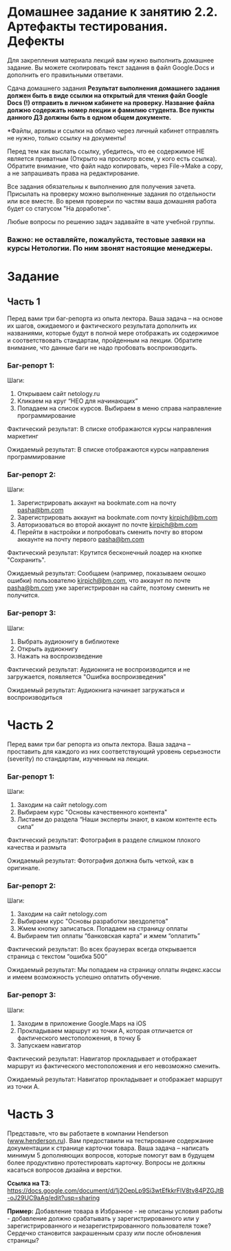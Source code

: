 # Домашнее задание к занятию 2.2. Артефакты тестирования. Дефекты

Для закрепления материала лекций вам нужно выполнить домашнее задание. Вы можете скопировать текст задания в файл Google.Docs и дополнить его правильными ответами.

Сдача домашнего задания
**Результат выполнения домашнего задания должен быть в виде ссылки на открытый для чтения файл Google Docs (!) отправить в личном кабинете на проверку. Название файла должно содержать номер лекции и фамилию студента.
Все пункты данного ДЗ должны быть в одном общем документе.**

*Файлы, архивы и ссылки на облако через личный кабинет отправлять не нужно, только ссылку на документы!


Перед тем как выслать ссылку, убедитесь, что ее содержимое НЕ является приватным (Открыто на просмотр всем, у кого есть ссылка).
Обратите внимание, что файл надо копировать, через File->Make a copy, а не запрашивать права на редактирование.


Все задания обязательны к выполнению для получения зачета. Присылать на проверку можно выполненные задания по отдельности или все вместе. Во время проверки по частям ваша домашняя работа будет со статусом "На доработке".

Любые вопросы по решению задач задавайте в чате учебной группы.

### **Важно: не оставляйте, пожалуйста, тестовые заявки на курсы Нетологии. По ним звонят настоящие менеджеры.**
 
# Задание
## Часть 1
Перед вами три баг-репорта из опыта лектора. Ваша задача – на основе их шагов, ожидаемого и фактического результата дополнить их названиями, которые будут в полной мере отображать их содержимое и соответствовать стандартам, пройденным на лекции. Обратите внимание, что данные баги не надо пробовать воспроизводить.

### Баг-репорт 1:

  Шаги:
1. Открываем сайт netology.ru
2. Кликаем на круг “НЕО для начинающих”
3. Попадаем на список курсов. Выбираем в меню справа направление программирование

  Фактический результат:
В списке отображаются курсы направления маркетинг

  Ожидаемый результат: 
В списке отображаются курсы направления программирование

### Баг-репорт 2:

Шаги:
1. Зарегистрировать аккаунт на bookmate.com на почту pasha@bm.com
2. Зарегистрировать аккаунт на bookmate.com почту kirpich@bm.com
3. Авторизоваться во второй аккаунт по почте kirpich@bm.com
4. Перейти в настройки и попробовать сменить почту во втором аккаунте на почту первого pasha@bm.com

Фактический результат:
Крутится бесконечный лоадер на кнопке "Сохранить".

Ожидаемый результат:
Сообщаем (например, показываем окошко ошибки) пользователю kirpich@bm.com, что аккаунт по почте pasha@bm.com уже зарегистрирован на сайте, поэтому сменить не получится.

### Баг-репорт 3:

Шаги:
1. Выбрать аудиокнигу в библиотеке
2. Открыть аудиокнигу
3. Нажать на воспроизведение

Фактический результат:
Аудиокнига не воспроизводится и не загружается, появляется "Ошибка воспроизведения"

Ожидаемый результат:
Аудиокнига начинает загружаться и воспроизводиться


# Часть 2

Перед вами три баг репорта из опыта лектора. Ваша задача – проставить для каждого из них соответствующий уровень серьезности (severity) по стандартам, изученным на лекции.

### Баг-репорт 1:

Шаги: 
1. Заходим на сайт netology.com
2. Выбираем курс "Основы качественного контента"
3. Листаем до раздела “Наши эксперты знают, в каком контенте есть сила“

Фактический результат:
Фотография в разделе слишком плохого качества и размыта

Ожидаемый результат:
Фотография должна быть четкой, как в оригинале.

### Баг-репорт 2:

Шаги:
1. Заходим на сайт netology.com
2. Выбираем курс "Основы разработки звездолетов"
3. Жмем кнопку записаться. Попадаем на страницу оплаты
4. Выбираем тип оплаты “банковская карта” и жмем “оплатить”

Фактический результат: 
Во всех браузерах всегда открывается страница с текстом “ошибка 500”

Ожидаемый результат:
Мы попадаем на страницу оплаты яндекс.кассы и имеем возможность успешно оплатить обучение.

### Баг-репорт 3:

Шаги:
1. Заходим в приложение Google.Maps на iOS
2. Прокладываем маршрут из точки A, которая отличается от фактического местоположения, в точку Б
3. Запускаем навигатор

Фактический результат: 
Навигатор прокладывает и отображает маршрут из фактического местоположения и его невозможно сменить.

Ожидаемый результат:
Навигатор прокладывает и отображает маршрут из точки А. 

# Часть 3

Представьте, что вы работаете в компании Henderson (www.henderson.ru). Вам предоставили на тестирование содержание документации к странице карточки товара. Ваша задача – написать минимум 5 дополняющих вопросов, которые помогут вам в будущем более продуктивно протестировать карточку. 
Вопросы не должны касаться вопросов дизайна и верстки.

**Ссылка на ТЗ**: https://docs.google.com/document/d/1j2OepLp9Si3wtEfkkrFlV8tv84PZGJtB-oJ29UC9aAg/edit?usp=sharing

**Пример:** Добавление товара в Избранное - не описаны условия работы - добавление должно срабатывать у зарегистрированного или у зарегистрированного и незарегистрированного пользователя тоже? Сердечко становится закрашенным сразу или после обновления страницы?

 

